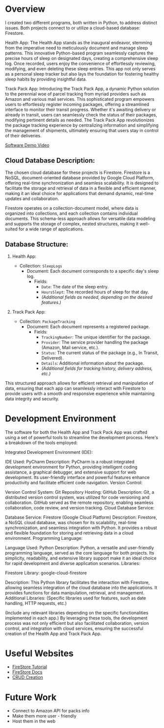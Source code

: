 # Overview


I created two different programs, both written in Python, to address distinct issues. Both projects connect to or utilize a cloud-based database: Firestore.

Health App:
The Health App stands as the inaugural endeavor, stemming from the imperative need to meticulously document and manage sleep patterns. This innovative Python-based program seamlessly captures the precise hours of sleep on designated days, creating a comprehensive sleep log. Once recorded, users enjoy the convenience of effortlessly reviewing, modifying, and even deleting these sleep entries. This app not only serves as a personal sleep tracker but also lays the foundation for fostering healthy sleep habits by providing insightful data.

Track Pack App:
Introducing the Track Pack App, a dynamic Python solution to the perennial woe of parcel tracking from myriad providers such as Amazon and various mail services. This sophisticated program empowers users to effortlessly register incoming packages, offering a streamlined interface to monitor their transit progress. Whether it's awaiting delivery or already in transit, users can seamlessly check the status of their packages, modifying pertinent details as needed. The Track Pack App revolutionizes the package tracking experience by centralizing information and simplifying the management of shipments, ultimately ensuring that users stay in control of their deliveries.

[Software Demo Video](https://youtu.be/uH2P9PjFGdw)


## Cloud Database Description:

The chosen cloud database for these projects is Firestore. Firestore is a NoSQL, document-oriented database provided by Google Cloud Platform, offering real-time synchronization and seamless scalability. It is designed to facilitate the storage and retrieval of data in a flexible and efficient manner, making it an ideal choice for applications that demand dynamic, real-time updates and collaboration.

Firestore operates on a collection-document model, where data is organized into collections, and each collection contains individual documents. This schema-less approach allows for versatile data modeling and supports the storage of complex, nested structures, making it well-suited for a wide range of applications.

## Database Structure:

1. Health App:
   - Collection: `SleepLogs`
     - Document: Each document corresponds to a specific day's sleep log.
       - Fields:
         - `Date`: The date of the sleep entry.
         - `HoursSlept`: The recorded hours of sleep for that day.
         - *(Additional fields as needed, depending on the desired features.)*

2. Track Pack App:
   - Collection: `PackageTracking`
     - Document: Each document represents a registered package.
       - Fields:
         - `TrackingNumber`: The unique identifier for the package.
         - `Provider`: The service provider handling the package (Amazon, Mail service, etc.).
         - `Status`: The current status of the package (e.g., In Transit, Delivered).
         - `Details`: Additional information about the package.
         - *(Additional fields for tracking history, delivery address, etc.)*

This structured approach allows for efficient retrieval and manipulation of data, ensuring that each app can seamlessly interact with Firestore to provide users with a smooth and responsive experience while maintaining data integrity and security.

# Development Environment

The software for both the Health App and Track Pack App was crafted using a set of powerful tools to streamline the development process. Here's a breakdown of the tools employed:

Integrated Development Environment (IDE):

IDE Used: PyCharm
Description: PyCharm is a robust integrated development environment for Python, providing intelligent coding assistance, a graphical debugger, and extensive support for web development. Its user-friendly interface and powerful features enhance productivity and facilitate efficient code navigation.
Version Control:

Version Control System: Git
Repository Hosting: GitHub
Description: Git, a distributed version control system, was utilized for code versioning and collaboration. GitHub served as the remote repository, enabling seamless collaboration, code review, and version tracking.
Cloud Database Service:

Database Service: Firestore (Google Cloud Platform)
Description: Firestore, a NoSQL cloud database, was chosen for its scalability, real-time synchronization, and seamless integration with Python. It provides a robust and flexible foundation for storing and retrieving data in a cloud environment.
Programming Language:

Language Used: Python
Description: Python, a versatile and user-friendly programming language, served as the core language for both projects. Its simplicity, readability, and extensive library support make it an ideal choice for rapid development and diverse application scenarios.
Libraries:

Firestore Library: google-cloud-firestore

Description: This Python library facilitates the interaction with Firestore, allowing seamless integration of the cloud database into the applications. It provides functions for data manipulation, retrieval, and management.
Additional Libraries: (Specific libraries used for features, such as date handling, HTTP requests, etc.)

(Include any relevant libraries depending on the specific functionalities implemented in each app.)
By leveraging these tools, the development process was not only efficient but also facilitated collaboration, version control, and integration with cloud services, ensuring the successful creation of the Health App and Track Pack App.

# Useful Websites


- [FireStore Tutorial](https://firebase.google.com/docs/firestore?hl=es/)
- [FireStore Docs](https://cloud.google.com/firestore/docs/)
- [CRUD Creation](https://cosasdedevs.com/posts/como-crear-un-crud-en-python-parte-1-estructura-y-clase/)

# Future Work

- Connect to Amazon API for packs info
- Make them more user - friendly
- Host them in the web
